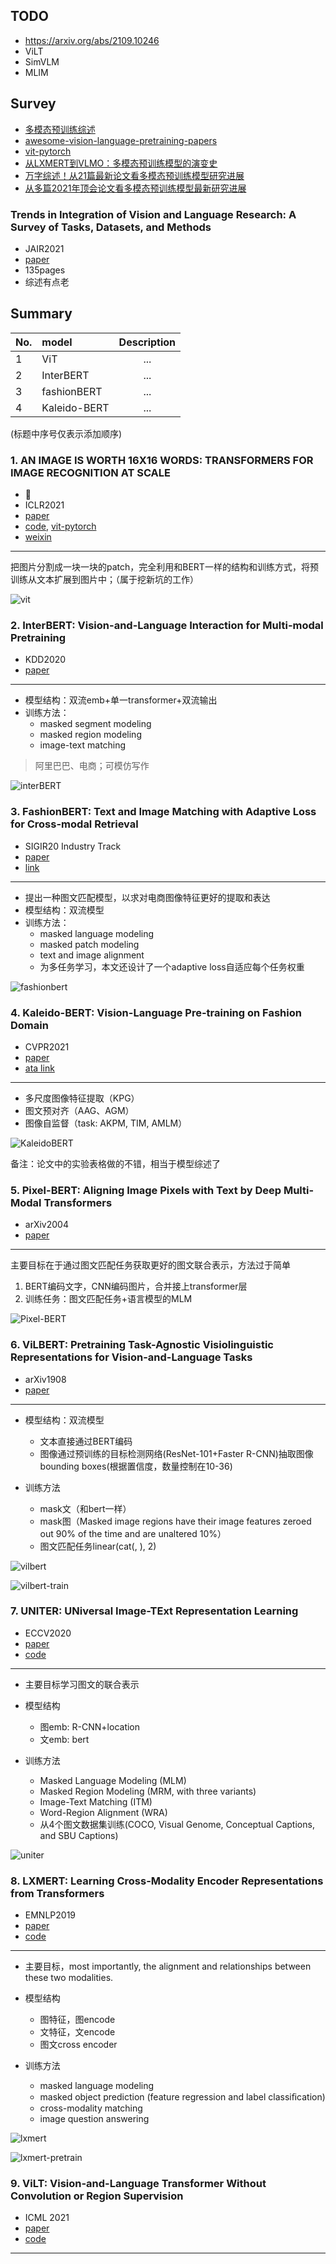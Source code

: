 

## TODO

* https://arxiv.org/abs/2109.10246
* ViLT
* SimVLM
* MLIM


## Survey

* [多模态预训练综述](https://mp.weixin.qq.com/s/X-G7ARBWG49rKDQSHJ1ICQ)
* [awesome-vision-language-pretraining-papers](https://github.com/yuewang-cuhk/awesome-vision-language-pretraining-papers)
* [vit-pytorch](https://github.com/lucidrains/vit-pytorch)
* [从LXMERT到VLMO：多模态预训练模型的演变史](https://mp.weixin.qq.com/s?__biz=MzIwMTc4ODE0Mw==&mid=2247547810&idx=2&sn=4e3c845e049340921c5568bae1def6ce)
* [万字综述！从21篇最新论文看多模态预训练模型研究进展](https://mp.weixin.qq.com/s?__biz=MzIwMTc4ODE0Mw==&mid=2247546641&idx=1&sn=0cdc826b91e3317674222f748873d730&chksm=96eae891a19d61879deafa00790e1d38cc7b8860b1ac3da071f341b10965ac4f4bba2d46e692&token=1937743143&lang=zh_CN&scene=21#wechat_redirect)
* [从多篇2021年顶会论文看多模态预训练模型最新研究进展](https://mp.weixin.qq.com/s?__biz=MzIwMTc4ODE0Mw==&mid=2247543295&idx=1&sn=795bd6c44a425912ba3519ed63c35d95&chksm=96eaf67fa19d7f696c75f4ce1ededc7a7c54c4403bbb873b249f32ad8d8e9768dde908d0f13c&token=1937743143&lang=zh_CN&scene=21#wechat_redirect)

### Trends in Integration of Vision and Language Research: A Survey of Tasks, Datasets, and Methods

* JAIR2021
* [paper](https://arxiv.org/abs/1907.09358?utm_source=feedburner&utm_medium=feed&utm_campaign=Feed%253A+arxiv%252FQSXk+%2528ExcitingAds%2521+cs+updates+on+arXiv.org%2529)
* 135pages
* 综述有点老


### 




## Summary

| No.      | model       | Description    |
| :---  |    :----   |          :---: |
|    1   | ViT         | ...    |
|    2   | InterBERT        | ...       |
|    3   | fashionBERT      | ...       |
|    4   | Kaleido-BERT     | ...       |









(标题中序号仅表示添加顺序)

### 1. AN IMAGE IS WORTH 16X16 WORDS: TRANSFORMERS FOR IMAGE RECOGNITION AT SCALE

* 🌟
* ICLR2021
* [paper](https://arxiv.org/abs/2010.11929)
* [code](https://github.com/google-research/vision_transformer), [vit-pytorch](https://github.com/lucidrains/vit-pytorch)
* [weixin](https://mp.weixin.qq.com/s/KyL74PwoXDWuuPLiziYPRA)

---

把图片分割成一块一块的patch，完全利用和BERT一样的结构和训练方式，将预训练从文本扩展到图片中；（属于挖新坑的工作）

![vit](images/vit.png)


### 2. InterBERT: Vision-and-Language Interaction for Multi-modal Pretraining

* KDD2020
* [paper](https://arxiv.org/abs/2003.13198)

---
* 模型结构：双流emb+单一transformer+双流输出
* 训练方法： 
    * masked segment modeling
    *  masked region modeling 
    * image-text matching

> 阿里巴巴、电商；可模仿写作

![interBERT](images/interBERT.png)

### 3. FashionBERT: Text and Image Matching with Adaptive Loss for Cross-modal Retrieval

* SIGIR20 Industry Track
* [paper](https://arxiv.org/abs/2005.09801)
* [link](https://developer.aliyun.com/article/763357)

---

* 提出一种图文匹配模型，以求对电商图像特征更好的提取和表达
* 模型结构：双流模型
* 训练方法：
  * masked language modeling
  * masked patch modeling
  * text and image alignment
  * 为多任务学习，本文还设计了一个adaptive loss自适应每个任务权重
  
![fashionbert](images/fashionbert.png)


### 4. Kaleido-BERT: Vision-Language Pre-training on Fashion Domain

* CVPR2021
* [paper](https://arxiv.org/abs/2103.16110)
* [ata link](https://ata.alibaba-inc.com/articles/210439?spm=ata.23639746.0.0.673a5da3nIPN0w)

---

* 多尺度图像特征提取（KPG）
* 图文预对齐（AAG、AGM）
* 图像自监督（task: AKPM, TIM, AMLM）

![KaleidoBERT](images/kaleidoBERT.png)

备注：论文中的实验表格做的不错，相当于模型综述了

### 5. Pixel-BERT: Aligning Image Pixels with Text by Deep Multi-Modal Transformers

* arXiv2004
* [paper](https://arxiv.org/abs/2004.00849)

---

主要目标在于通过图文匹配任务获取更好的图文联合表示，方法过于简单

1. BERT编码文字，CNN编码图片，合并接上transformer层
2. 训练任务：图文匹配任务+语言模型的MLM

![Pixel-BERT](images/pixel-bert.png)


### 6. ViLBERT: Pretraining Task-Agnostic Visiolinguistic Representations for Vision-and-Language Tasks

* arXiv1908
* [paper](https://arxiv.org/abs/1908.02265)

---

* 模型结构：双流模型
  * 文本直接通过BERT编码
  * 图像通过预训练的目标检测网络(ResNet-101+Faster R-CNN)抽取图像bounding boxes(根据置信度，数量控制在10-36)

* 训练方法
  * mask文（和bert一样）
  * mask图（Masked image regions have their image features zeroed out 90% of the time and are unaltered 10%）
  * 图文匹配任务linear(cat(<IMG>, <CLS>), 2)

![vilbert](images/vilbert.png)

![vilbert-train](images/vilbert_train.png)


### 7. UNITER: UNiversal Image-TExt Representation Learning

* ECCV2020
* [paper](https://arxiv.org/abs/1909.11740)
* [code](https://github.com/ChenRocks/UNITER)

---

* 主要目标学习图文的联合表示
* 模型结构
  * 图emb: R-CNN+location
  * 文emb: bert
  
* 训练方法
  * Masked Language Modeling (MLM)
  * Masked Region Modeling (MRM, with three variants)
  * Image-Text Matching (ITM)
  * Word-Region Alignment (WRA)
  * 从4个图文数据集训练(COCO, Visual Genome, Conceptual Captions, and SBU Captions)

![uniter](images/uniter.png)


### 8. LXMERT: Learning Cross-Modality Encoder Representations from Transformers

* EMNLP2019
* [paper](https://arxiv.org/abs/1908.07490)
* [code](https://github.com/airsplay/lxmert)

---

* 主要目标，most importantly, the alignment and relationships between these two modalities.
* 模型结构
  * 图特征，图encode
  * 文特征，文encode
  * 图文cross encoder
  
* 训练方法
  * masked language modeling 
  * masked object prediction (feature regression and label classiﬁcation) 
  * cross-modality matching 
  * image question answering

![lxmert](images/lxmbert.png)

![lxmert-pretrain](images/lxmbert_pretrain.png)


### 9. ViLT: Vision-and-Language Transformer Without Convolution or Region Supervision

* ICML 2021
* [paper](https://arxiv.org/abs/2102.03334)
* [code](https://github.com/dandelin/vilt)

---









